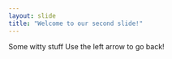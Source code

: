```yaml
---
layout: slide
title: "Welcome to our second slide!"
---
```

Some witty stuff
Use the left arrow to go back!
